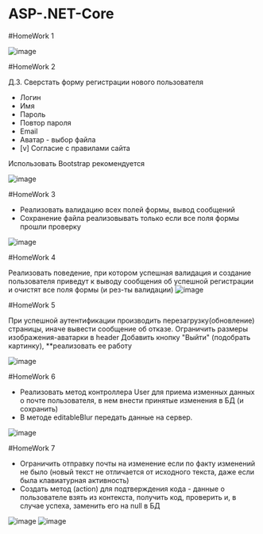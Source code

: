 # ASP-.NET-Core

#HomeWork 1

![image](https://github.com/AntonDegt/ASP-.NET-Core/assets/108671823/c8460049-be33-4062-92af-9889cf909add)



#HomeWork 2

Д.З. Сверстать форму регистрации нового пользователя
- Логин
- Имя 
- Пароль
- Повтор пароля
- Email
- Аватар - выбор файла
- [v] Согласие с правилами сайта


Использовать Bootstrap рекомендуется


![image](https://github.com/AntonDegt/ASP-.NET-Core/assets/108671823/3408b6a1-6ef8-445f-a958-0a507d7c6270)



#HomeWork 3

- Реализовать валидацию всех полей формы, вывод сообщений
- Сохранение файла реализовывать только если все поля формы прошли проверку


![image](https://github.com/AntonDegt/ASP-.NET-Core/assets/108671823/3408b6a1-6ef8-445f-a958-0a507d7c6270)




#HomeWork 4

Реализовать поведение, при котором успешная валидация и создание пользователя приведут к выводу сообщения об успешной регистрации и очистят все поля формы (и рез-ты валидации)
![image](https://github.com/AntonDegt/ASP-.NET-Core/assets/108671823/acda9cdf-3578-4ccf-9698-cf858ef9ece1)





#HomeWork 5

При успешной аутентификации производить перезагрузку(обновление) страницы, иначе вывести сообщение об отказе.
Ограничить размеры изображения-аватарки в header
Добавить кнопку "Выйти" (подобрать картинку), **реализовать ее работу

![image](https://github.com/AntonDegt/ASP-.NET-Core/assets/108671823/8da19823-88c5-4980-bc8f-b5b871116ece)




#HomeWork 6

- Реализовать метод контроллера User для приема изменных данных о почте пользователя, в нем внести принятые изменения в БД (и сохранить)
- В методе editableBlur передать данные на сервер.

![image](https://github.com/AntonDegt/ASP-.NET-Core/assets/108671823/da047ec2-9dd9-4b3b-a555-d10b2cce87f7)




#HomeWork 7

- Ограничить отправку почты на изменение если по факту изменений не было (новый текст не отличается от исходного текста, даже если была клавиатурная активность)
- Создать метод (action) для подтверждения кода - данные о пользователе взять из контекста, получить код, проверить и, в случае успеха, заменить его на null в БД

![image](https://github.com/AntonDegt/ASP-.NET-Core/assets/108671823/1df3a3c6-fbff-4c98-bcf2-36ff6da664e8)
![image](https://github.com/AntonDegt/ASP-.NET-Core/assets/108671823/9e8cac97-5398-4cdd-a4f4-8322261df774)




